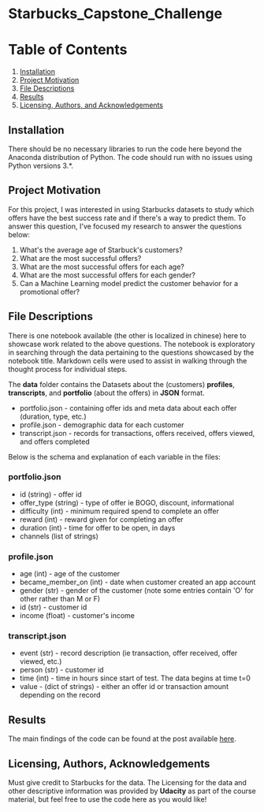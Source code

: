 # Starbucks_Capstone_Challenge
 
# Table of Contents
1. [Installation](#installation)
2. [Project Motivation](#motivation)
3. [File Descriptions](#files)
4. [Results](#results)
5. [Licensing, Authors, and Acknowledgements](#licensing)

## Installation <a name="installation"></a>

There should be no necessary libraries to run the code here beyond the Anaconda distribution of Python.  The code should run with no issues using Python versions 3.*.

## Project Motivation<a name="motivation"></a>

For this project, I was interested in using Starbucks datasets to study which offers have the best success rate and if there's a way to predict them. To answer this question, I've focused my research to answer the questions below:

1. What's the average age of Starbuck's customers?
2. What are the most successful offers?
3. What are the most successful offers for each age?
4. What are the most successful offers for each gender?
5. Can a Machine Learning model predict the customer behavior for a promotional offer?

## File Descriptions <a name="files"></a>

There is one notebook available (the other is localized in chinese) here to showcase work related to the above questions. The notebook is exploratory in searching through the data pertaining to the questions showcased by the notebook title. Markdown cells were used to assist in walking through the thought process for individual steps. 

The **data** folder contains the Datasets about the (customers) **profiles**, **transcripts**, and **portfolio** (about the offers) in **JSON** format.

- portfolio.json - containing offer ids and meta data about each offer (duration, type, etc.)
- profile.json - demographic data for each customer
- transcript.json - records for transactions, offers received, offers viewed, and offers completed

Below is the schema and explanation of each variable in the files:

### portfolio.json

- id (string) - offer id
- offer_type (string) - type of offer ie BOGO, discount, informational
- difficulty (int) - minimum required spend to complete an offer
- reward (int) - reward given for completing an offer
- duration (int) - time for offer to be open, in days
- channels (list of strings)

### profile.json

- age (int) - age of the customer
- became_member_on (int) - date when customer created an app account
- gender (str) - gender of the customer (note some entries contain 'O' for other rather than M or F)
- id (str) - customer id
- income (float) - customer's income

### transcript.json

- event (str) - record description (ie transaction, offer received, offer viewed, etc.)
- person (str) - customer id
- time (int) - time in hours since start of test. The data begins at time t=0
- value - (dict of strings) - either an offer id or transaction amount depending on the record

## Results<a name="results"></a>

The main findings of the code can be found at the post available [here](https://medium.com/@martini.f/starbucks-capstone-challange-977811f882).

## Licensing, Authors, Acknowledgements<a name="licensing"></a>

Must give credit to Starbucks for the data. The Licensing for the data and other descriptive information was provided by **Udacity** as part of the course material, but feel free to use the code here as you would like!
